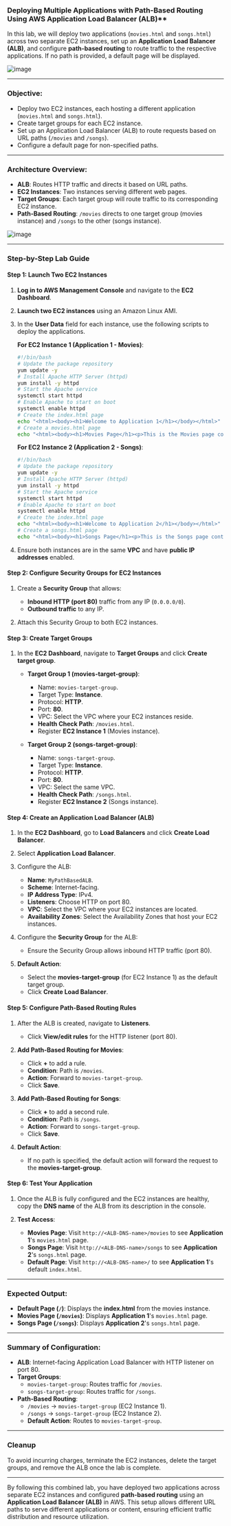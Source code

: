 ### Deploying Multiple Applications with Path-Based Routing Using AWS Application Load Balancer (ALB)**

In this lab, we will deploy two applications (`movies.html` and `songs.html`) across two separate EC2 instances, set up an **Application Load Balancer (ALB)**, and configure **path-based routing** to route traffic to the respective applications. If no path is provided, a default page will be displayed.



![image](https://github.com/user-attachments/assets/4de11c1e-2a1e-4273-af35-87dcc2c0c257)



---

### **Objective:**
- Deploy two EC2 instances, each hosting a different application (`movies.html` and `songs.html`).
- Create target groups for each EC2 instance.
- Set up an Application Load Balancer (ALB) to route requests based on URL paths (`/movies` and `/songs`).
- Configure a default page for non-specified paths.

---

### **Architecture Overview:**
- **ALB**: Routes HTTP traffic and directs it based on URL paths.
- **EC2 Instances**: Two instances serving different web pages.
- **Target Groups**: Each target group will route traffic to its corresponding EC2 instance.
- **Path-Based Routing**: `/movies` directs to one target group (movies instance) and `/songs` to the other (songs instance).


![image](https://github.com/user-attachments/assets/cd6e8f64-a576-4567-87cd-71a8d44a67e9)





---

### **Step-by-Step Lab Guide**

#### **Step 1: Launch Two EC2 Instances**

1. **Log in to AWS Management Console** and navigate to the **EC2 Dashboard**.
2. **Launch two EC2 instances** using an Amazon Linux AMI.

3. In the **User Data** field for each instance, use the following scripts to deploy the applications.

   **For EC2 Instance 1 (Application 1 - Movies)**:
   ```bash
   #!/bin/bash
   # Update the package repository
   yum update -y
   # Install Apache HTTP Server (httpd)
   yum install -y httpd
   # Start the Apache service
   systemctl start httpd
   # Enable Apache to start on boot
   systemctl enable httpd
   # Create the index.html page
   echo "<html><body><h1>Welcome to Application 1</h1></body></html>" > /var/www/html/index.html
   # Create a movies.html page
   echo "<html><body><h1>Movies Page</h1><p>This is the Movies page content.</p></body></html>" > /var/www/html/movies.html
   ```

   **For EC2 Instance 2 (Application 2 - Songs)**:
   ```bash
   #!/bin/bash
   # Update the package repository
   yum update -y
   # Install Apache HTTP Server (httpd)
   yum install -y httpd
   # Start the Apache service
   systemctl start httpd
   # Enable Apache to start on boot
   systemctl enable httpd
   # Create the index.html page
   echo "<html><body><h1>Welcome to Application 2</h1></body></html>" > /var/www/html/index.html
   # Create a songs.html page
   echo "<html><body><h1>Songs Page</h1><p>This is the Songs page content.</p></body></html>" > /var/www/html/songs.html
   ```

4. Ensure both instances are in the same **VPC** and have **public IP addresses** enabled.

#### **Step 2: Configure Security Groups for EC2 Instances**

1. Create a **Security Group** that allows:
   - **Inbound HTTP (port 80)** traffic from any IP (`0.0.0.0/0`).
   - **Outbound traffic** to any IP.
   
2. Attach this Security Group to both EC2 instances.

#### **Step 3: Create Target Groups**

1. In the **EC2 Dashboard**, navigate to **Target Groups** and click **Create target group**.

   - **Target Group 1 (movies-target-group)**:
     - Name: `movies-target-group`.
     - Target Type: **Instance**.
     - Protocol: **HTTP**.
     - Port: **80**.
     - VPC: Select the VPC where your EC2 instances reside.
     - **Health Check Path**: `/movies.html`.
     - Register **EC2 Instance 1** (Movies instance).
   
   - **Target Group 2 (songs-target-group)**:
     - Name: `songs-target-group`.
     - Target Type: **Instance**.
     - Protocol: **HTTP**.
     - Port: **80**.
     - VPC: Select the same VPC.
     - **Health Check Path**: `/songs.html`.
     - Register **EC2 Instance 2** (Songs instance).

#### **Step 4: Create an Application Load Balancer (ALB)**

1. In the **EC2 Dashboard**, go to **Load Balancers** and click **Create Load Balancer**.
2. Select **Application Load Balancer**.
3. Configure the ALB:
   - **Name**: `MyPathBasedALB`.
   - **Scheme**: Internet-facing.
   - **IP Address Type**: IPv4.
   - **Listeners**: Choose HTTP on port 80.
   - **VPC**: Select the VPC where your EC2 instances are located.
   - **Availability Zones**: Select the Availability Zones that host your EC2 instances.

4. Configure the **Security Group** for the ALB:
   - Ensure the Security Group allows inbound HTTP traffic (port 80).

5. **Default Action**:
   - Select the **movies-target-group** (for EC2 Instance 1) as the default target group.
   - Click **Create Load Balancer**.

#### **Step 5: Configure Path-Based Routing Rules**

1. After the ALB is created, navigate to **Listeners**.
   - Click **View/edit rules** for the HTTP listener (port 80).

2. **Add Path-Based Routing for Movies**:
   - Click **+** to add a rule.
   - **Condition**: Path is `/movies`.
   - **Action**: Forward to `movies-target-group`.
   - Click **Save**.

3. **Add Path-Based Routing for Songs**:
   - Click **+** to add a second rule.
   - **Condition**: Path is `/songs`.
   - **Action**: Forward to `songs-target-group`.
   - Click **Save**.

4. **Default Action**:
   - If no path is specified, the default action will forward the request to the **movies-target-group**.

#### **Step 6: Test Your Application**

1. Once the ALB is fully configured and the EC2 instances are healthy, copy the **DNS name** of the ALB from its description in the console.

2. **Test Access**:
   - **Movies Page**: Visit `http://<ALB-DNS-name>/movies` to see **Application 1**'s `movies.html` page.
   - **Songs Page**: Visit `http://<ALB-DNS-name>/songs` to see **Application 2**'s `songs.html` page.
   - **Default Page**: Visit `http://<ALB-DNS-name>/` to see **Application 1**'s default `index.html`.

---

### **Expected Output:**

- **Default Page (`/`)**: Displays the **index.html** from the movies instance.
- **Movies Page (`/movies`)**: Displays **Application 1**'s `movies.html` page.
- **Songs Page (`/songs`)**: Displays **Application 2**'s `songs.html` page.

---

### **Summary of Configuration:**

- **ALB**: Internet-facing Application Load Balancer with HTTP listener on port 80.
- **Target Groups**:
  - `movies-target-group`: Routes traffic for `/movies`.
  - `songs-target-group`: Routes traffic for `/songs`.
- **Path-Based Routing**:
  - `/movies` → `movies-target-group` (EC2 Instance 1).
  - `/songs` → `songs-target-group` (EC2 Instance 2).
  - **Default Action**: Routes to `movies-target-group`.

---

### **Cleanup**

To avoid incurring charges, terminate the EC2 instances, delete the target groups, and remove the ALB once the lab is complete.

---

By following this combined lab, you have deployed two applications across separate EC2 instances and configured **path-based routing** using an **Application Load Balancer (ALB)** in AWS. This setup allows different URL paths to serve different applications or content, ensuring efficient traffic distribution and resource utilization.

